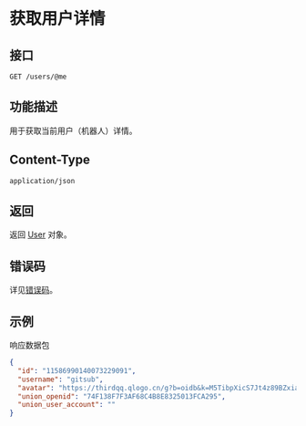 # 获取用户详情

## 接口

```http
GET /users/@me
```

## 功能描述

用于获取当前用户（机器人）详情。

## Content-Type

```http
application/json
```

## 返回

返回 [User](model.md#user) 对象。

## 错误码

详见[错误码](../../../../openapi/error/error.md)。

## 示例

响应数据包

```json
{
  "id": "11586990140073229091",
  "username": "gitsub",
  "avatar": "https://thirdqq.qlogo.cn/g?b=oidb&k=M5TibpXicS7Jt4z89BZxiamAA&s=100&t=1641802698",
  "union_openid": "74F138F7F3AF68C4B8E8325013FCA295",
  "union_user_account": ""
}
```

